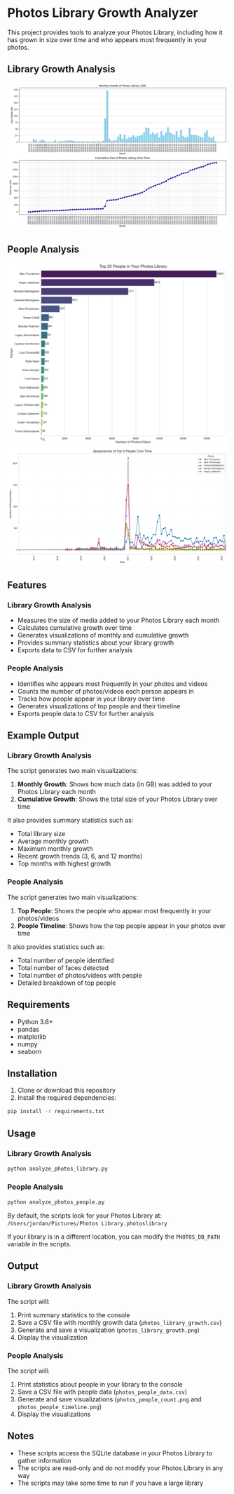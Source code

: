 # Photos Library Growth Analyzer

This project provides tools to analyze your Photos Library, including how it has grown in size over time and who appears most frequently in your photos.

## Library Growth Analysis
![Library Growth Sample](examples/sample_output.png)

## People Analysis
![Top People Sample](examples/people_count_sample.png)
![People Timeline Sample](examples/people_timeline_sample.png)

## Features

### Library Growth Analysis
- Measures the size of media added to your Photos Library each month
- Calculates cumulative growth over time
- Generates visualizations of monthly and cumulative growth
- Provides summary statistics about your library growth
- Exports data to CSV for further analysis

### People Analysis
- Identifies who appears most frequently in your photos and videos
- Counts the number of photos/videos each person appears in
- Tracks how people appear in your library over time
- Generates visualizations of top people and their timeline
- Exports people data to CSV for further analysis

## Example Output

### Library Growth Analysis
The script generates two main visualizations:
1. **Monthly Growth**: Shows how much data (in GB) was added to your Photos Library each month
2. **Cumulative Growth**: Shows the total size of your Photos Library over time

It also provides summary statistics such as:
- Total library size
- Average monthly growth
- Maximum monthly growth
- Recent growth trends (3, 6, and 12 months)
- Top months with highest growth

### People Analysis
The script generates two main visualizations:
1. **Top People**: Shows the people who appear most frequently in your photos/videos
2. **People Timeline**: Shows how the top people appear in your photos over time

It also provides statistics such as:
- Total number of people identified
- Total number of faces detected
- Total number of photos/videos with people
- Detailed breakdown of top people

## Requirements

- Python 3.6+
- pandas
- matplotlib
- numpy
- seaborn

## Installation

1. Clone or download this repository
2. Install the required dependencies:

```bash
pip install -r requirements.txt
```

## Usage

### Library Growth Analysis

```bash
python analyze_photos_library.py
```

### People Analysis

```bash
python analyze_photos_people.py
```

By default, the scripts look for your Photos Library at:
`/Users/jordan/Pictures/Photos Library.photoslibrary`

If your library is in a different location, you can modify the `PHOTOS_DB_PATH` variable in the scripts.

## Output

### Library Growth Analysis
The script will:
1. Print summary statistics to the console
2. Save a CSV file with monthly growth data (`photos_library_growth.csv`)
3. Generate and save a visualization (`photos_library_growth.png`)
4. Display the visualization

### People Analysis
The script will:
1. Print statistics about people in your library to the console
2. Save a CSV file with people data (`photos_people_data.csv`)
3. Generate and save visualizations (`photos_people_count.png` and `photos_people_timeline.png`)
4. Display the visualizations

## Notes

- These scripts access the SQLite database in your Photos Library to gather information
- The scripts are read-only and do not modify your Photos Library in any way
- The scripts may take some time to run if you have a large library 